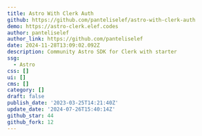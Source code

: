 ```yaml
---
title: Astro With Clerk Auth
github: https://github.com/panteliselef/astro-with-clerk-auth
demo: https://astro-clerk.elef.codes
author: panteliselef
author_link: https://github.com/panteliselef
date: 2024-11-28T13:09:02.092Z
description: Community Astro SDK for Clerk with starter
ssg:
  - Astro
css: []
ui: []
cms: []
category: []
draft: false
publish_date: '2023-03-25T14:21:40Z'
update_date: '2024-07-26T15:40:14Z'
github_star: 44
github_fork: 12
---
```

